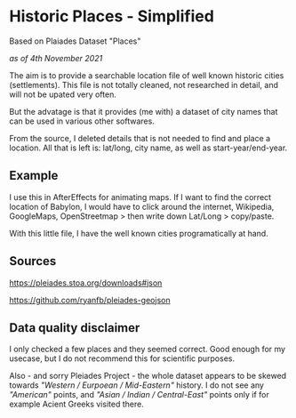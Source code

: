 # Historic Places - Simplified
Based on Plaiades Dataset "Places"

*as of 4th November 2021*

The aim is to provide a searchable location file of well known historic cities (settlements). This file is not totally cleaned, not researched in detail, and will not be upated very often.

But the advatage is that it provides (me with) a dataset of city names that can be used in various other softwares.

From the source, I deleted details that is not needed to find and place a location. All that is left is: lat/long, city name, as well as start-year/end-year.

## Example
I use this in AfterEffects for animating maps. If I want to find the correct location of Babylon, I would have to click around the internet, Wikipedia, GoogleMaps, OpenStreetmap > then write down Lat/Long > copy/paste.

With this little file, I have the well known cities programatically at hand.

## Sources
https://pleiades.stoa.org/downloads#json

https://github.com/ryanfb/pleiades-geojson

## Data quality disclaimer
I only checked a few places and they seemed correct. Good enough for my usecase, but I do not recommend this for scientific purposes.

Also - and sorry Pleiades Project - the whole dataset appears to be skewed towards *"Western / Eurpoean / Mid-Eastern"* history. I do not see any *"American"* points, and *"Asian / Indian / Central-East"* points only if for example Acient Greeks visited there.
